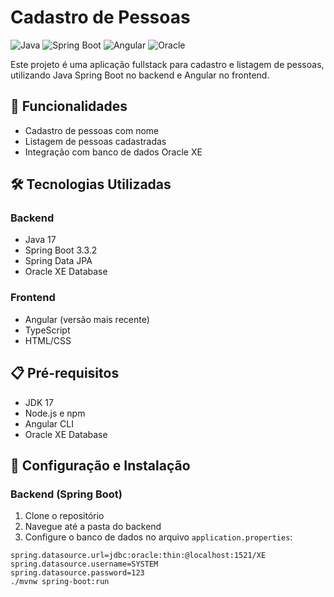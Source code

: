 # Cadastro de Pessoas

![Java](https://img.shields.io/badge/Java-17-orange)
![Spring Boot](https://img.shields.io/badge/Spring%20Boot-3.3.2-green)
![Angular](https://img.shields.io/badge/Angular-Latest-red)
![Oracle](https://img.shields.io/badge/Oracle-XE-blue)

Este projeto é uma aplicação fullstack para cadastro e listagem de pessoas, utilizando Java Spring Boot no backend e Angular no frontend.

## 🚀 Funcionalidades

- Cadastro de pessoas com nome
- Listagem de pessoas cadastradas
- Integração com banco de dados Oracle XE

## 🛠️ Tecnologias Utilizadas

### Backend
- Java 17
- Spring Boot 3.3.2
- Spring Data JPA
- Oracle XE Database

### Frontend
- Angular (versão mais recente)
- TypeScript
- HTML/CSS

## 📋 Pré-requisitos

- JDK 17
- Node.js e npm
- Angular CLI
- Oracle XE Database

## 🔧 Configuração e Instalação

### Backend (Spring Boot)

1. Clone o repositório
2. Navegue até a pasta do backend
3. Configure o banco de dados no arquivo `application.properties`:
```properties
spring.datasource.url=jdbc:oracle:thin:@localhost:1521/XE
spring.datasource.username=SYSTEM
spring.datasource.password=123
./mvnw spring-boot:run
